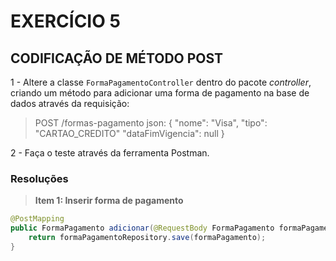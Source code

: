 # EXERCÍCIO 5


## CODIFICAÇÃO DE MÉTODO POST

1 - Altere a classe `FormaPagamentoController` dentro do pacote _controller_, criando um método para adicionar uma forma de pagamento na base de dados através da requisição:
> POST /formas-pagamento 
> json: {
> 			"nome": "Visa",
> 			"tipo": "CARTAO_CREDITO"
> 			"dataFimVigencia": null
>       }

2 - Faça o teste através da ferramenta Postman.

### Resoluções

> **Item 1: Inserir forma de pagamento**

```java
@PostMapping
public FormaPagamento adicionar(@RequestBody FormaPagamento formaPagamento) {
    return formaPagamentoRepository.save(formaPagamento);
}
```
